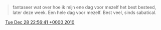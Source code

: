 > fantaseer wat over hoe ik mijn ene dag voor mezelf het best besteed, later deze week\. Een hele dag voor mezelf\. Best veel, sinds sabatical\.

<img src="../../media/tweet.ico" width="12" /> [Tue Dec 28 22:56:41 +0000 2010](https://twitter.com/DromerDenker/status/19889502839377920)